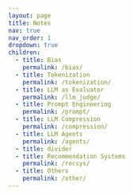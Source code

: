 ```yaml
---
layout: page
title: Notes
nav: true
nav_order: 1
dropdown: true
children:
  - title: Bias
    permalink: /bias/
  - title: Tokenization
    permalink: /tokenization/
  - title: LLM as Evaluator
    permalink: /llm_judge/
  - title: Prompt Engineering 
    permalink: /prompt/
  - title: LLM Compression
    permalink: /compression/
  - title: LLM Agents
    permalink: /agents/
  - title: divider
  - title: Recommendation Systems
    permalink: /recsys/
  - title: Others
    permalink: /other/
---
```

